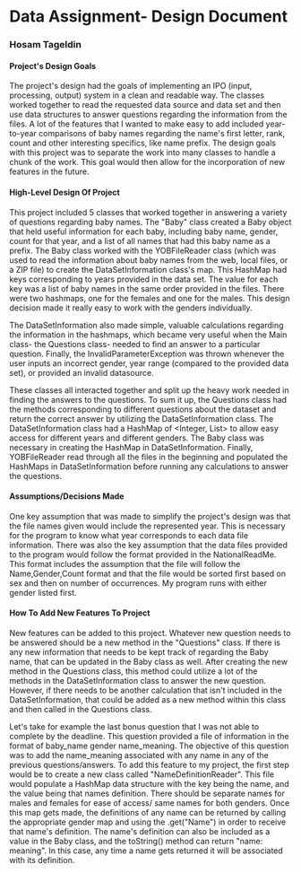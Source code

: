 # Data Assignment- Design Document
### Hosam Tageldin


#### Project's Design Goals
The project's design had the goals of implementing an IPO (input, processing, 
output) system in a clean and readable way. The classes worked together to 
read the requested data source and data set and then use data structures 
to answer questions regarding the information from the files. A lot of the 
features that I wanted to make easy to add included year-to-year comparisons 
of baby names regarding the name's first letter, rank, count and other interesting
specifics, like name prefix. The design goals with this project was to 
separate the work into many classes to handle a chunk of the work. This
goal would then allow for the incorporation of new features in the future.

#### High-Level Design Of Project
This project included 5 classes that worked together in answering a variety of 
questions regarding baby names. The "Baby" class created a Baby object that held
useful information for each baby, including baby name, gender, count for that year,
and a list of all names that had this baby name as a prefix. The Baby class worked with 
the YOBFileReader class (which was used to read the information about baby names
from the web, local files, or a ZIP file) to create the DataSetInformation
class's map. This HashMap had keys corresponding to years provided in the 
data set. The value for each key was a list of baby names in the same order
provided in the files. There were two hashmaps, one for the females and one
for the males. This design decision made it really easy to work with the genders
individually.

The DataSetInformation also made simple, valuable calculations regarding 
the information in the hashmaps, which became very useful when the Main 
class- the Questions class- needed to find an answer to a particular question.
Finally, the InvalidParameterException was thrown whenever the user
inputs an incorrect gender, year range (compared to the provided data set), 
or provided an invalid datasource. 

These classes all interacted together and split up the heavy work needed in finding
the answers to the questions. To sum it up, the Questions class had the methods
corresponding to different questions about the dataset and return the correct
answer by utilizing the DataSetInformation class. The DataSetInformation class
had a HashMap of <Integer, List<Baby>> to allow easy access for different
years and different genders. The Baby class was necessary in creating the 
HashMap in DataSetInformation. Finally, YOBFileReader read through all the files
in the beginning and populated the HashMaps in DataSetInformation before running
any calculations to answer the questions.

#### Assumptions/Decisions Made
One key assumption that was made to simplify the project's design was that
the file names given would include the represented year. This is necessary for
the program to know what year corresponds to each data file information. There
was also the key assumption that the data files provided to the program
would follow the format provided in the NationalReadMe. This format
includes the assumption that the file will follow the Name,Gender,Count
format and that the file would be sorted first based on sex and then on 
number of occurrences. My program runs with either gender listed first.

#### How To Add New Features To Project
New features can be added to this project. Whatever new question needs
to be answered should be a new method in the "Questions" class. If there is any 
new information that needs to be kept track of regarding the Baby name, that
can be updated in the Baby class as well. After creating the new method in the
Questions class, this method could utilize a lot of the methods in the 
DataSetInformation class to answer the new question. However, if there 
needs to be another calculation that isn't included in the DataSetInformation,
that could be added as a new method within this class and then called in the 
Questions class. 

Let's take for example the last bonus question that I was 
not able to complete by the deadline. This question provided a file of
information in the format of baby_name gender name_meaning. The objective
of this question was to add the name_meaning associated with any name in
any of the previous questions/answers. To add this feature to my project,
the first step would be to create a new class called "NameDefinitionReader". 
This file would populate a HashMap data structure with the key being
the name, and the value being that names definition. There should be 
separate names for males and females for ease of access/ same names for both
genders. Once this map gets made, the definitions of any name can be returned
by calling the appropriate gender map and using the .get("Name") in order
to receive that name's definition. The name's definition can also be included
as a value in the Baby class, and the toString() method can return 
"name: meaning". In this case, any time a name gets returned it will be
associated with its definition.
